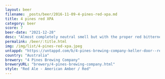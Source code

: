 ```yaml
---
layout: beer
filename: _posts/beer/2016-11-09-4-pines-red-xpa.md
title: 4 pines red XPA
category: beer
score: 7
beer-date: "2021-12-28"
desc: "Almost completely neutral smell but with the proper red bitterness"
permalink: /beer/:title.html
img: /img/list/4-pines-red-xpa.jpeg
untappd: "https://untappd.com/b/4-pines-brewing-company-keller-door--red-xpa/3114488"
country: "Australia"
brewery: "4 Pines Brewing Company"
breweryURL: "brewery/4-pines-brewing-company.html"
style: "Red Ale - American Amber / Red"
---
```

